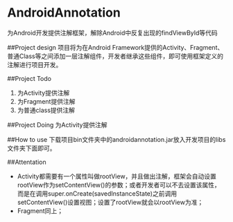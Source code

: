 AndroidAnnotation
=================

为Android开发提供注解框架，解除Android中反复出现的findViewById等代码


##Project design
项目将为在Android Framework提供的Activity、Fragment、普通Class等之间添加一层注解组件，开发者继承这些组件，即可使用框架定义的注解进行项目开发。


##Project Todo
1. 为Activity提供注解
2. 为Fragment提供注解
3. 为普通class提供注解


##Project Doing
为Activity提供注解


##How to use
下载项目bin文件夹中的androidannotation.jar放入开发项目的libs文件夹下面即可。


##Attentation
- Activity都需要有一个属性叫做rootView，并且做出注解，框架会自动设置rootView作为setContentView()的参数；或者开发者可以不去设置该属性，而是在调用super.onCreate(savedInstanceState)之前调用setContentView()设置视图；设置了rootView就会以rootView为准；
- Fragment同上；
